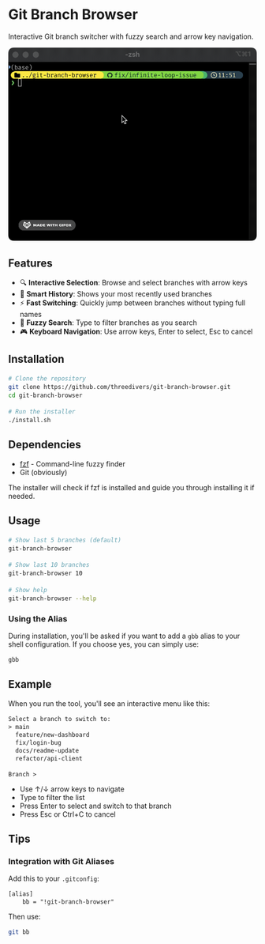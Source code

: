 # Git Branch Browser

Interactive Git branch switcher with fuzzy search and arrow key navigation.

<p align="center">
  <img src="docs/demo.gif" alt="Git Branch Browser Demo" width="600"/>
</p>

## Features

- 🔍 **Interactive Selection**: Browse and select branches with arrow keys
- 🧠 **Smart History**: Shows your most recently used branches
- ⚡ **Fast Switching**: Quickly jump between branches without typing full names
- 🔄 **Fuzzy Search**: Type to filter branches as you search
- 🎮 **Keyboard Navigation**: Use arrow keys, Enter to select, Esc to cancel

## Installation

```bash
# Clone the repository
git clone https://github.com/threedivers/git-branch-browser.git
cd git-branch-browser

# Run the installer
./install.sh
```

## Dependencies

- [fzf](https://github.com/junegunn/fzf) - Command-line fuzzy finder
- Git (obviously)

The installer will check if fzf is installed and guide you through installing it if needed.

## Usage

```bash
# Show last 5 branches (default)
git-branch-browser

# Show last 10 branches
git-branch-browser 10

# Show help
git-branch-browser --help
```

### Using the Alias

During installation, you'll be asked if you want to add a `gbb` alias to your shell configuration. If you choose yes, you can simply use:

```bash
gbb
```

## Example

When you run the tool, you'll see an interactive menu like this:

```
Select a branch to switch to:
> main
  feature/new-dashboard
  fix/login-bug
  docs/readme-update
  refactor/api-client

Branch > 
```

- Use ↑/↓ arrow keys to navigate
- Type to filter the list
- Press Enter to select and switch to that branch
- Press Esc or Ctrl+C to cancel

## Tips

### Integration with Git Aliases

Add this to your `.gitconfig`:

```
[alias]
    bb = "!git-branch-browser"
```

Then use:

```bash
git bb
```
